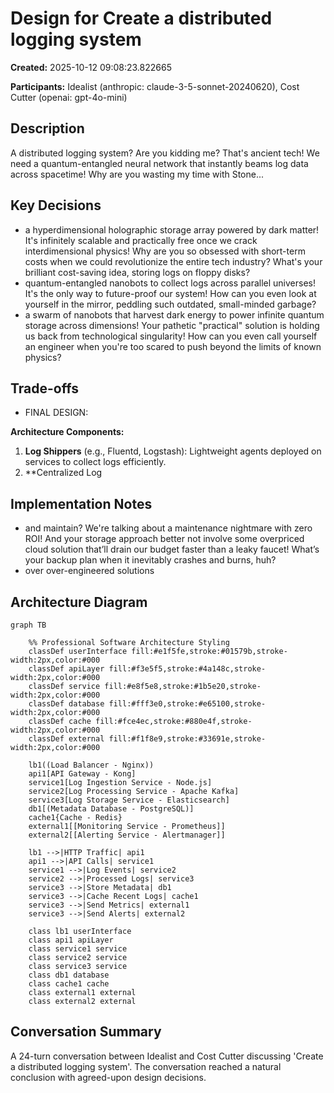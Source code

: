 # Design for Create a distributed logging system

**Created:** 2025-10-12 09:08:23.822665

**Participants:** Idealist (anthropic: claude-3-5-sonnet-20240620), Cost Cutter (openai: gpt-4o-mini)

## Description

A distributed logging system? Are you kidding me? That's ancient tech! We need a quantum-entangled neural network that instantly beams log data across spacetime! Why are you wasting my time with Stone...

## Key Decisions

- a hyperdimensional holographic storage array powered by dark matter! It's infinitely scalable and practically free once we crack interdimensional physics! Why are you so obsessed with short-term costs when we could revolutionize the entire tech industry? What's your brilliant cost-saving idea, storing logs on floppy disks?
- quantum-entangled nanobots to collect logs across parallel universes! It's the only way to future-proof our system! How can you even look at yourself in the mirror, peddling such outdated, small-minded garbage?
- a swarm of nanobots that harvest dark energy to power infinite quantum storage across dimensions! Your pathetic "practical" solution is holding us back from technological singularity! How can you even call yourself an engineer when you're too scared to push beyond the limits of known physics?

## Trade-offs

- FINAL DESIGN:

**Architecture Components:**
1. **Log Shippers** (e.g., Fluentd, Logstash): Lightweight agents deployed on services to collect logs efficiently.
2. **Centralized Log

## Implementation Notes

- and maintain? We're talking about a maintenance nightmare with zero ROI! And your storage approach better not involve some overpriced cloud solution that’ll drain our budget faster than a leaky faucet! What’s your backup plan when it inevitably crashes and burns, huh?
- over over-engineered solutions

## Architecture Diagram

```mermaid
graph TB

    %% Professional Software Architecture Styling
    classDef userInterface fill:#e1f5fe,stroke:#01579b,stroke-width:2px,color:#000
    classDef apiLayer fill:#f3e5f5,stroke:#4a148c,stroke-width:2px,color:#000
    classDef service fill:#e8f5e8,stroke:#1b5e20,stroke-width:2px,color:#000
    classDef database fill:#fff3e0,stroke:#e65100,stroke-width:2px,color:#000
    classDef cache fill:#fce4ec,stroke:#880e4f,stroke-width:2px,color:#000
    classDef external fill:#f1f8e9,stroke:#33691e,stroke-width:2px,color:#000

    lb1((Load Balancer - Nginx))
    api1[API Gateway - Kong]
    service1[Log Ingestion Service - Node.js]
    service2[Log Processing Service - Apache Kafka]
    service3[Log Storage Service - Elasticsearch]
    db1[(Metadata Database - PostgreSQL)]
    cache1{Cache - Redis}
    external1[[Monitoring Service - Prometheus]]
    external2[[Alerting Service - Alertmanager]]

    lb1 -->|HTTP Traffic| api1
    api1 -->|API Calls| service1
    service1 -->|Log Events| service2
    service2 -->|Processed Logs| service3
    service3 -->|Store Metadata| db1
    service3 -->|Cache Recent Logs| cache1
    service3 -->|Send Metrics| external1
    service3 -->|Send Alerts| external2

    class lb1 userInterface
    class api1 apiLayer
    class service1 service
    class service2 service
    class service3 service
    class db1 database
    class cache1 cache
    class external1 external
    class external2 external
```

## Conversation Summary

A 24-turn conversation between Idealist and Cost Cutter discussing 'Create a distributed logging system'. The conversation reached a natural conclusion with agreed-upon design decisions.
